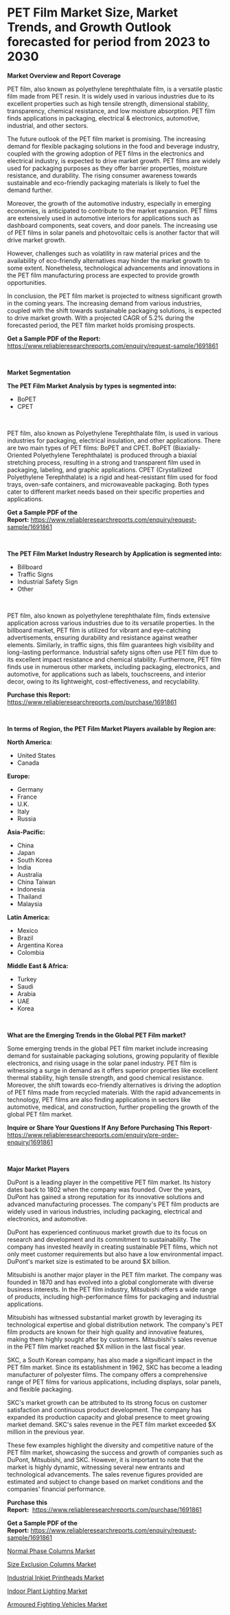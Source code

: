 <p><h1>PET Film Market Size, Market Trends, and Growth Outlook forecasted for period from 2023 to 2030</h1></p><p><strong>Market Overview and Report Coverage</strong></p>
<p><p>PET film, also known as polyethylene terephthalate film, is a versatile plastic film made from PET resin. It is widely used in various industries due to its excellent properties such as high tensile strength, dimensional stability, transparency, chemical resistance, and low moisture absorption. PET film finds applications in packaging, electrical & electronics, automotive, industrial, and other sectors.</p><p>The future outlook of the PET film market is promising. The increasing demand for flexible packaging solutions in the food and beverage industry, coupled with the growing adoption of PET films in the electronics and electrical industry, is expected to drive market growth. PET films are widely used for packaging purposes as they offer barrier properties, moisture resistance, and durability. The rising consumer awareness towards sustainable and eco-friendly packaging materials is likely to fuel the demand further.</p><p>Moreover, the growth of the automotive industry, especially in emerging economies, is anticipated to contribute to the market expansion. PET films are extensively used in automotive interiors for applications such as dashboard components, seat covers, and door panels. The increasing use of PET films in solar panels and photovoltaic cells is another factor that will drive market growth.</p><p>However, challenges such as volatility in raw material prices and the availability of eco-friendly alternatives may hinder the market growth to some extent. Nonetheless, technological advancements and innovations in the PET film manufacturing process are expected to provide growth opportunities.</p><p>In conclusion, the PET film market is projected to witness significant growth in the coming years. The increasing demand from various industries, coupled with the shift towards sustainable packaging solutions, is expected to drive market growth. With a projected CAGR of 5.2% during the forecasted period, the PET film market holds promising prospects.</p></p>
<p><strong>Get a Sample PDF of the Report:</strong> <a href="https://www.reliableresearchreports.com/enquiry/request-sample/1691861">https://www.reliableresearchreports.com/enquiry/request-sample/1691861</a></p>
<p>&nbsp;</p>
<p><strong>Market Segmentation</strong></p>
<p><strong>The PET Film Market Analysis by types is segmented into:</strong></p>
<p><ul><li>BoPET</li><li>CPET</li></ul></p>
<p>&nbsp;</p>
<p><p>PET film, also known as Polyethylene Terephthalate film, is used in various industries for packaging, electrical insulation, and other applications. There are two main types of PET films: BoPET and CPET. BoPET (Biaxially-Oriented Polyethylene Terephthalate) is produced through a biaxial stretching process, resulting in a strong and transparent film used in packaging, labeling, and graphic applications. CPET (Crystallized Polyethylene Terephthalate) is a rigid and heat-resistant film used for food trays, oven-safe containers, and microwaveable packaging. Both types cater to different market needs based on their specific properties and applications.</p></p>
<p><strong>Get a Sample PDF of the Report:</strong>&nbsp;<a href="https://www.reliableresearchreports.com/enquiry/request-sample/1691861">https://www.reliableresearchreports.com/enquiry/request-sample/1691861</a></p>
<p>&nbsp;</p>
<p><strong>The PET Film Market Industry Research by Application is segmented into:</strong></p>
<p><ul><li>Billboard</li><li>Traffic Signs</li><li>Industrial Safety Sign</li><li>Other</li></ul></p>
<p>&nbsp;</p>
<p><p>PET film, also known as polyethylene terephthalate film, finds extensive application across various industries due to its versatile properties. In the billboard market, PET film is utilized for vibrant and eye-catching advertisements, ensuring durability and resistance against weather elements. Similarly, in traffic signs, this film guarantees high visibility and long-lasting performance. Industrial safety signs often use PET film due to its excellent impact resistance and chemical stability. Furthermore, PET film finds use in numerous other markets, including packaging, electronics, and automotive, for applications such as labels, touchscreens, and interior decor, owing to its lightweight, cost-effectiveness, and recyclability.</p></p>
<p><strong>Purchase this Report:</strong>&nbsp; <a href="https://www.reliableresearchreports.com/purchase/1691861">https://www.reliableresearchreports.com/purchase/1691861</a></p>
<p>&nbsp;</p>
<p><strong>In terms of Region, the PET Film Market Players available by Region are:</strong></p>
<p>
    <p> <strong> North America: </strong>
        <ul>
            <li>United States</li>
            <li>Canada</li>
        </ul>
        </p> 
    <p> <strong> Europe: </strong>
        <ul>
            <li>Germany</li>
            <li>France</li>
            <li>U.K.</li>
            <li>Italy</li>
            <li>Russia</li>
        </ul>
        </p> 
    <p> <strong> Asia-Pacific: </strong>
        <ul>
            <li>China</li>
            <li>Japan</li>
            <li>South Korea</li>
            <li>India</li>
            <li>Australia</li>
            <li>China Taiwan</li>
            <li>Indonesia</li>
            <li>Thailand</li>
            <li>Malaysia</li>
        </ul>
        </p> 
    <p> <strong> Latin America: </strong>
        <ul>
            <li>Mexico</li>
            <li>Brazil</li>
            <li>Argentina Korea</li>
            <li>Colombia</li>
        </ul>
        </p> 
    <p> <strong> Middle East & Africa: </strong>
        <ul>
            <li>Turkey</li>
            <li>Saudi</li>
            <li>Arabia</li>
            <li>UAE</li>
            <li>Korea</li>
        </ul>
    </p>
    </p>
<p>&nbsp;</p>
<p><strong>What are the Emerging Trends in the Global PET Film market?</strong></p>
<p><p>Some emerging trends in the global PET film market include increasing demand for sustainable packaging solutions, growing popularity of flexible electronics, and rising usage in the solar panel industry. PET film is witnessing a surge in demand as it offers superior properties like excellent thermal stability, high tensile strength, and good chemical resistance. Moreover, the shift towards eco-friendly alternatives is driving the adoption of PET films made from recycled materials. With the rapid advancements in technology, PET films are also finding applications in sectors like automotive, medical, and construction, further propelling the growth of the global PET film market.</p></p>
<p><strong>Inquire or Share Your Questions If Any Before Purchasing This Report</strong>- <a href="https://www.reliableresearchreports.com/enquiry/pre-order-enquiry/1691861">https://www.reliableresearchreports.com/enquiry/pre-order-enquiry/1691861</a></p>
<p>&nbsp;</p>
<p><strong>Major Market Players</strong></p>
<p><p>DuPont is a leading player in the competitive PET film market. Its history dates back to 1802 when the company was founded. Over the years, DuPont has gained a strong reputation for its innovative solutions and advanced manufacturing processes. The company's PET film products are widely used in various industries, including packaging, electrical and electronics, and automotive.</p><p>DuPont has experienced continuous market growth due to its focus on research and development and its commitment to sustainability. The company has invested heavily in creating sustainable PET films, which not only meet customer requirements but also have a low environmental impact. DuPont's market size is estimated to be around $X billion.</p><p>Mitsubishi is another major player in the PET film market. The company was founded in 1870 and has evolved into a global conglomerate with diverse business interests. In the PET film industry, Mitsubishi offers a wide range of products, including high-performance films for packaging and industrial applications.</p><p>Mitsubishi has witnessed substantial market growth by leveraging its technological expertise and global distribution network. The company's PET film products are known for their high quality and innovative features, making them highly sought after by customers. Mitsubishi's sales revenue in the PET film market reached $X million in the last fiscal year.</p><p>SKC, a South Korean company, has also made a significant impact in the PET film market. Since its establishment in 1962, SKC has become a leading manufacturer of polyester films. The company offers a comprehensive range of PET films for various applications, including displays, solar panels, and flexible packaging.</p><p>SKC's market growth can be attributed to its strong focus on customer satisfaction and continuous product development. The company has expanded its production capacity and global presence to meet growing market demand. SKC's sales revenue in the PET film market exceeded $X million in the previous year.</p><p>These few examples highlight the diversity and competitive nature of the PET film market, showcasing the success and growth of companies such as DuPont, Mitsubishi, and SKC. However, it is important to note that the market is highly dynamic, witnessing several new entrants and technological advancements. The sales revenue figures provided are estimated and subject to change based on market conditions and the companies' financial performance.</p></p>
<p><strong>Purchase this Report:</strong>&nbsp;&nbsp;<a href="https://www.reliableresearchreports.com/purchase/1691861">https://www.reliableresearchreports.com/purchase/1691861</a></p>
<p></p>
<p><strong>Get a Sample PDF of the Report:</strong>&nbsp;<a href="https://www.reliableresearchreports.com/enquiry/request-sample/1691861">https://www.reliableresearchreports.com/enquiry/request-sample/1691861</a></p>
<p><p><a href="https://medium.com/@melissaarnold2022/normal-phase-columns-market-analysis-and-sze-forecasted-for-period-from-2023-to-2030-435909f96ba4">Normal Phase Columns Market</a></p><p><a href="https://medium.com/@jessicaelliott65/analyzing-size-exclusion-columns-market-global-industry-perspective-and-forecast-2023-to-2030-d49c3e577a6e">Size Exclusion Columns Market</a></p><p><a href="https://medium.com/@greisdukagjini2014/industrial-inkjet-printheads-market-size-reveals-the-best-marketing-channels-in-global-industry-aea9b1e7abd3">Industrial Inkjet Printheads Market</a></p><p><a href="https://medium.com/@aashish.reportprime2/indoor-plant-lighting-market-analysis-its-cagr-market-segmentation-and-global-industry-overview-3e76815747d2">Indoor Plant Lighting Market</a></p><p><a href="https://medium.com/@anamariaagolli86/armoured-fighting-vehicles-market-competitive-analysis-market-trends-and-forecast-to-2030-b7fffcb1da7e">Armoured Fighting Vehicles Market</a></p></p>